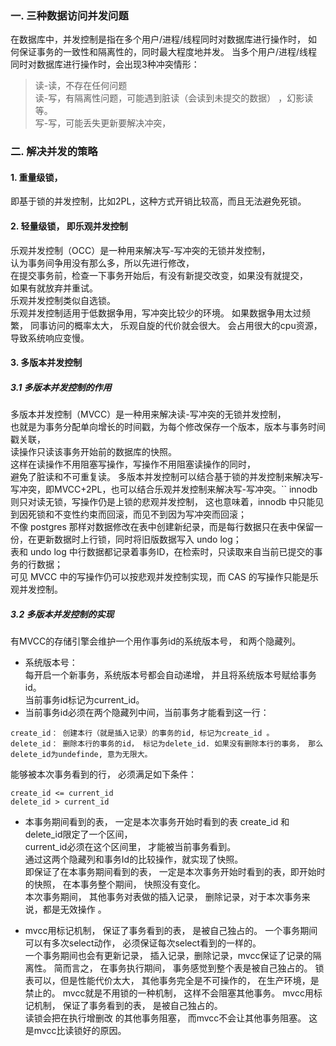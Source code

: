 ### 一. 三种数据访问并发问题
在数据库中，并发控制是指在多个用户/进程/线程同时对数据库进行操作时，
如何保证事务的一致性和隔离性的，同时最大程度地并发。
当多个用户/进程/线程同时对数据库进行操作时，会出现3种冲突情形：  

>读-读，不存在任何问题  
>读-写，有隔离性问题，可能遇到脏读（会读到未提交的数据） ，幻影读等。  
>写-写，可能丢失更新要解决冲突，  

### 二. 解决并发的策略

#### 1. 重量级锁，
即基于锁的并发控制，比如2PL，这种方式开销比较高，而且无法避免死锁。

#### 2. 轻量级锁， 即乐观并发控制
乐观并发控制（OCC）是一种用来解决写-写冲突的无锁并发控制，  
认为事务间争用没有那么多，所以先进行修改，  
在提交事务前，检查一下事务开始后，有没有新提交改变，如果没有就提交，  
如果有就放弃并重试。  
乐观并发控制类似自选锁。  
乐观并发控制适用于低数据争用，写冲突比较少的环境。 
如果数据争用太过频繁， 同事访问的概率太大， 乐观自旋的代价就会很大。 会占用很大的cpu资源， 导致系统响应变慢。  

#### 3. 多版本并发控制

##### 3.1 多版本并发控制的作用
多版本并发控制（MVCC）是一种用来解决读-写冲突的无锁并发控制，  
也就是为事务分配单向增长的时间戳，为每个修改保存一个版本，版本与事务时间戳关联，  
读操作只读该事务开始前的数据库的快照。  
这样在读操作不用阻塞写操作，写操作不用阻塞读操作的同时，  
避免了脏读和不可重复读。
多版本并发控制可以结合基于锁的并发控制来解决写-写冲突，即MVCC+2PL，也可以结合乐观并发控制来解决写-写冲突。``
innodb 则只对读无锁，写操作仍是上锁的悲观并发控制，
这也意味着，innodb 中只能见到因死锁和不变性约束而回滚，而见不到因为写冲突而回滚；  
不像 postgres 那样对数据修改在表中创建新纪录，而是每行数据只在表中保留一份，在更新数据时上行锁，同时将旧版数据写入 undo log；  
表和 undo log 中行数据都记录着事务ID，在检索时，只读取来自当前已提交的事务的行数据；  
可见 MVCC 中的写操作仍可以按悲观并发控制实现，而 CAS 的写操作只能是乐观并发控制。


##### 3.2 多版本并发控制的实现
有MVCC的存储引擎会维护一个用作事务id的系统版本号， 和两个隐藏列。
* 系统版本号：  
    每开启一个新事务，系统版本号都会自动递增， 并且将系统版本号赋给事务id。  
    当前事务id标记为current_id。
* 当前事务id必须在两个隐藏列中间，当前事务才能看到这一行： 
```
create_id： 创建本行（就是插入记录）的事务的id, 标记为create_id 。
delete_id： 删除本行的事务的id， 标记为delete_id. 如果没有删除本行的事务， 那么delete_id为undefinde, 意为无限大。
```
能够被本次事务看到的行， 必须满足如下条件： 
```
create_id <= current_id
delete_id > current_id
```

* 本事务期间看到的表， 一定是本次事务开始时看到的表
create_id  和 delete_id限定了一个区间，  
current_id必须在这个区间里， 才能被当前事务看到。  
通过这两个隐藏列和事务Id的比较操作，就实现了快照。  
即保证了在本事务期间看到的表， 一定是本次事务开始时看到的表，即开始时的快照， 在本事务整个期间， 快照没有变化。  
本次事务期间， 其他事务对表做的插入记录， 删除记录，对于本次事务来说，都是无效操作 。
  
* mvcc用标记机制， 保证了事务看到的表， 是被自己独占的。
一个事务期间可以有多次select动作， 必须保证每次select看到的一样的。  
一个事务期间也会有更新记录， 插入记录，删除记录，mvcc保证了记录的隔离性。
简而言之， 在事务执行期间， 事务感觉到整个表是被自己独占的。 
锁表可以，但是性能代价太大， 其他事务完全是不可操作的， 在生产环境，是禁止的。 
mvcc就是不用锁的一种机制， 这样不会阻塞其他事务。 
mvcc用标记机制， 保证了事务看到的表， 是被自己独占的。  
读锁会把在执行增删改 的其他事务阻塞， 而mvcc不会让其他事务阻塞。 这是mvcc比读锁好的原因。
